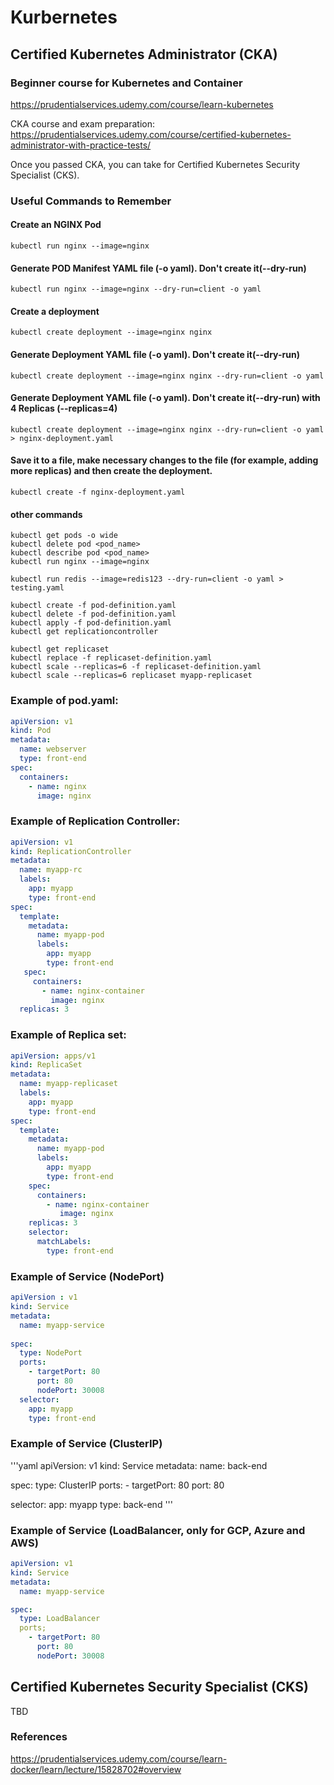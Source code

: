 # Kurbernetes

## Certified Kubernetes Administrator (CKA)

### Beginner course for Kubernetes and Container
https://prudentialservices.udemy.com/course/learn-kubernetes 

CKA course and exam preparation:
https://prudentialservices.udemy.com/course/certified-kubernetes-administrator-with-practice-tests/ 

Once you passed CKA, you can take for Certified Kubernetes Security Specialist (CKS). 

### Useful Commands to Remember

#### Create an NGINX Pod
```
kubectl run nginx --image=nginx
```

#### Generate POD Manifest YAML file (-o yaml). Don't create it(--dry-run)
```
kubectl run nginx --image=nginx --dry-run=client -o yaml
```

#### Create a deployment
```
kubectl create deployment --image=nginx nginx
```

#### Generate Deployment YAML file (-o yaml). Don't create it(--dry-run)
```
kubectl create deployment --image=nginx nginx --dry-run=client -o yaml
```

#### Generate Deployment YAML file (-o yaml). Don't create it(--dry-run) with 4 Replicas (--replicas=4)
```
kubectl create deployment --image=nginx nginx --dry-run=client -o yaml > nginx-deployment.yaml
```

#### Save it to a file, make necessary changes to the file (for example, adding more replicas) and then create the deployment.
```
kubectl create -f nginx-deployment.yaml
```

#### other commands
```
kubectl get pods -o wide
kubectl delete pod <pod_name> 
kubectl describe pod <pod_name> 
kubectl run nginx --image=nginx  

kubectl run redis --image=redis123 --dry-run=client -o yaml > testing.yaml 

kubectl create -f pod-definition.yaml 
kubectl delete -f pod-definition.yaml 
kubectl apply -f pod-definition.yaml 
kubectl get replicationcontroller 

kubectl get replicaset
kubectl replace -f replicaset-definition.yaml 
kubectl scale --replicas=6 -f replicaset-definition.yaml 
kubectl scale --replicas=6 replicaset myapp-replicaset
```

### Example of pod.yaml: 
```yaml
apiVersion: v1 
kind: Pod 
metadata: 
  name: webserver 
  type: front-end 
spec: 
  containers: 
    - name: nginx 
      image: nginx
```

### Example of Replication Controller:
```yaml
apiVersion: v1 
kind: ReplicationController 
metadata: 
  name: myapp-rc 
  labels: 
    app: myapp 
    type: front-end 
spec: 
  template: 
    metadata: 
      name: myapp-pod 
      labels: 
        app: myapp 
        type: front-end 
   spec: 
     containers: 
       - name: nginx-container 
         image: nginx
  replicas: 3 
```

### Example of Replica set: 
```yaml
apiVersion: apps/v1 
kind: ReplicaSet 
metadata: 
  name: myapp-replicaset 
  labels: 
    app: myapp 
    type: front-end 
spec: 
  template: 
    metadata: 
      name: myapp-pod 
      labels: 
        app: myapp 
        type: front-end 
    spec: 
      containers: 
        - name: nginx-container 
           image: nginx 
    replicas: 3 
    selector: 
      matchLabels: 
        type: front-end 
```

### Example of Service (NodePort)
```yaml
apiVersion : v1
kind: Service
metadata:
  name: myapp-service
  
spec:
  type: NodePort
  ports:
    - targetPort: 80
      port: 80
      nodePort: 30008
  selector:
    app: myapp
    type: front-end
```

### Example of Service (ClusterIP)
'''yaml
apiVersion: v1
kind: Service
metadata:
  name: back-end

spec:
  type: ClusterIP
  ports:
    - targetPort: 80
      port: 80
  
  selector:
    app: myapp
    type: back-end
'''

### Example of Service (LoadBalancer, only for GCP, Azure and AWS)
```yaml
apiVersion: v1
kind: Service
metadata:
  name: myapp-service

spec:
  type: LoadBalancer
  ports;
    - targetPort: 80
      port: 80
      nodePort: 30008
```

## Certified Kubernetes Security Specialist (CKS)

TBD

### References
https://prudentialservices.udemy.com/course/learn-docker/learn/lecture/15828702#overview

